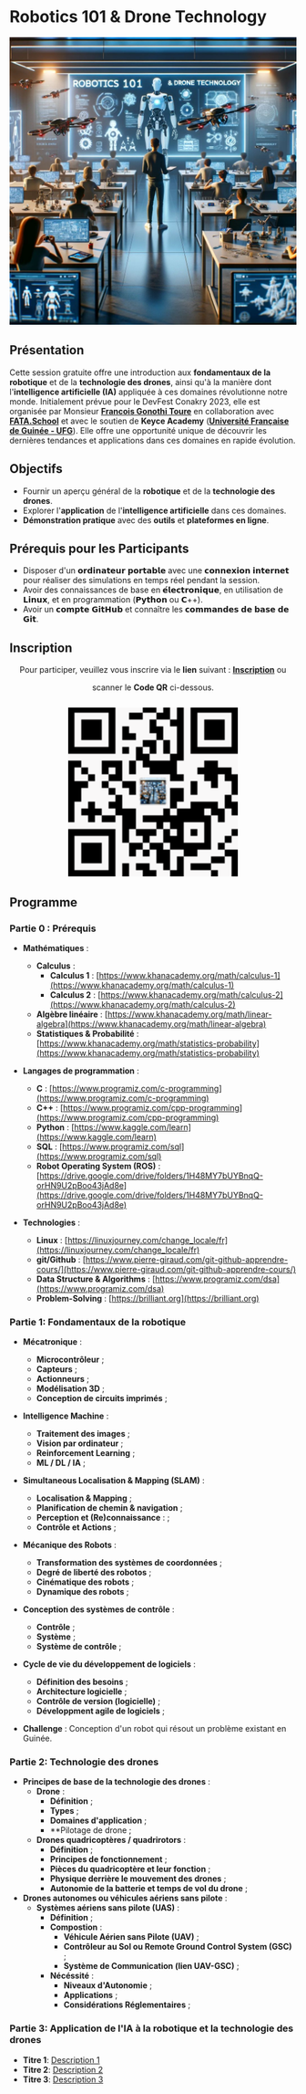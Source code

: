 # Robotics 101 & Drone Technology

![Couverture Robotics 101 & Drone Technology](images/ai4randadCoverImage.jpeg)

## Présentation
Cette session gratuite offre une introduction aux **fondamentaux de la robotique** et de la **technologie des drones**, ainsi qu'à la manière dont l'**intelligence artificielle (IA)** appliquée à ces domaines révolutionne notre monde. Initialement prévue pour le DevFest Conakry 2023, elle est organisée par Monsieur [**Francois Gonothi Toure**](https://www.facebook.com/gtfrans2reExIn) en collaboration avec [**FATA.School**](https://fata.school) et avec le soutien de **Keyce Academy** ([**Université Française de Guinée - UFG**](https://ufg.education)). Elle offre une opportunité unique de découvrir les dernières tendances et applications dans ces domaines en rapide évolution.

## Objectifs
- Fournir un aperçu général de la **robotique** et de la **technologie des drones**.
- Explorer l'**application** de l'**intelligence artificielle** dans ces domaines.
- **Démonstration pratique** avec des **outils** et **plateformes en ligne**.

## Prérequis pour les Participants
- Disposer d'un 𝗼𝗿𝗱𝗶𝗻𝗮𝘁𝗲𝘂𝗿 𝗽𝗼𝗿𝘁𝗮𝗯𝗹𝗲 avec une 𝗰𝗼𝗻𝗻𝗲𝘅𝗶𝗼𝗻 𝗶𝗻𝘁𝗲𝗿𝗻𝗲𝘁 pour réaliser des simulations en temps réel pendant la session.
- Avoir des connaissances de base en 𝗲́𝗹𝗲𝗰𝘁𝗿𝗼𝗻𝗶𝗾𝘂𝗲, en utilisation de 𝗟𝗶𝗻𝘂𝘅, et en programmation (𝗣𝘆𝘁𝗵𝗼𝗻 ou 𝗖++).
- Avoir un 𝗰𝗼𝗺𝗽𝘁𝗲 𝗚𝗶𝘁𝗛𝘂𝗯 et connaître les 𝗰𝗼𝗺𝗺𝗮𝗻𝗱𝗲𝘀 𝗱𝗲 𝗯𝗮𝘀𝗲 𝗱𝗲 𝗚𝗶𝘁.

## Inscription

<div align="center">
  <p>Pour participer, veuillez vous inscrire via le <strong>lien</strong> suivant : <a href="https://lnkd.in/eTTTdq-6"><strong>Inscription</strong></a> ou</p>
  scanner le <strong>Code QR</strong> ci-dessous.
  <br>
  <br>
  <img src="images/ai4randadQRCode.png" alt="Code QR" style="margin-top: 10px;"/>
</div>

## Programme

### Partie 0 : Prérequis
- **Mathématiques** :
  - **Calculus** :
    - **Calculus 1** : [https://www.khanacademy.org/math/calculus-1](https://www.khanacademy.org/math/calculus-1)
    - **Calculus 2** : [https://www.khanacademy.org/math/calculus-2](https://www.khanacademy.org/math/calculus-2) 
  - **Algèbre linéaire** : [https://www.khanacademy.org/math/linear-algebra](https://www.khanacademy.org/math/linear-algebra)
  - **Statistiques & Probabilité** : [https://www.khanacademy.org/math/statistics-probability](https://www.khanacademy.org/math/statistics-probability)
 
- **Langages de programmation** :
  - **C** : [https://www.programiz.com/c-programming](https://www.programiz.com/c-programming)
  - **C++** : [https://www.programiz.com/cpp-programming](https://www.programiz.com/cpp-programming)
  - **Python** : [https://www.kaggle.com/learn](https://www.kaggle.com/learn)
  - **SQL** : [https://www.programiz.com/sql](https://www.programiz.com/sql)
  - **Robot Operating System (ROS)** : [https://drive.google.com/drive/folders/1H48MY7bUYBnqQ-orHN9U2pBoo43jAd8e](https://drive.google.com/drive/folders/1H48MY7bUYBnqQ-orHN9U2pBoo43jAd8e)
 
- **Technologies** :
  - **Linux** : [https://linuxjourney.com/change_locale/fr](https://linuxjourney.com/change_locale/fr)
  - **git/Github** : [https://www.pierre-giraud.com/git-github-apprendre-cours/](https://www.pierre-giraud.com/git-github-apprendre-cours/)
  - **Data Structure & Algorithms** : [https://www.programiz.com/dsa](https://www.programiz.com/dsa)
  - **Problem-Solving** : [https://brilliant.org](https://brilliant.org)
  
### Partie 1: Fondamentaux de la robotique
- **Mécatronique** :
  - **Microcontrôleur** ;
  - **Capteurs** ;
  - **Actionneurs** ;
  - **Modélisation 3D**  ;
  - **Conception de circuits imprimés** ;
 
- **Intelligence Machine** :
  - **Traitement des images** ;
  - **Vision par ordinateur** ;
  - **Reinforcement Learning** ;
  - **ML / DL / IA** ;
 
- **Simultaneous Localisation & Mapping (SLAM)** :
  - **Localisation & Mapping** ;
  - **Planification de chemin & navigation** ;
  - **Perception et (Re)connaissance** : ;
  - **Contrôle et Actions** ;
 
- **Mécanique des Robots** :
  - **Transformation des systèmes de coordonnées** ;
  - **Degré de liberté des robotos** ;
  - **Cinématique des robots** ;
  - **Dynamique des robots** ;
 
- **Conception des systèmes de contrôle** :
  - **Contrôle** ;
  - **Système** ;
  - **Système de contrôle** ;
 
- **Cycle de vie du développement de logiciels** :
  - **Définition des besoins** ;
  - **Architecture logicielle** ;
  - **Contrôle de version (logicielle)** ;
  - **Développment agile de logiciels** ;
 
- **Challenge** : Conception d'un robot qui résout un problème existant en Guinée.


### Partie 2: Technologie des drones
- **Principes de base de la technologie des drones** :
  - **Drone** :
    - **Définition** ;
    - **Types** ;
    - **Domaines d'application** ;
    - **Pilotage de drone ;
  - **Drones quadricoptères / quadrirotors** :
    - **Définition** ;
    - **Principes de fonctionnement** ;
    - **Pièces du quadricoptère et leur fonction** ;
    - **Physique derrière le mouvement des drones** ;
    - **Autonomie de la batterie et temps de vol du drone** ;
- **Drones autonomes ou véhicules aériens sans pilote** :
  - **Systèmes aériens sans pilote (UAS)** :
    - **Définition** ;
    - **Compostion** :
      - **Véhicule Aérien sans Pilote (UAV)** ;
      - **Contrôleur au Sol ou Remote Ground Control System (GSC)** ;
      - **Système de Communication (lien UAV-GSC)** ;
    - **Nécéssité** :
      - **Niveaux d'Autonomie** ;
      - **Applications** ;
      - **Considérations Réglementaires** ;


### Partie 3: Application de l'IA à la robotique et la technologie des drones
- **Titre 1**: [Description 1](#)
- **Titre 2**: [Description 2](#)
- **Titre 3**: [Description 3](#)
